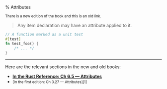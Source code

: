 % Attributes

<small>There is a new edition of the book and this is an old link.</small>

> Any item declaration may have an attribute applied to it.

```rust
// A function marked as a unit test
#[test]
fn test_foo() {
    /* ... */
}
```

---

Here are the relevant sections in the new and old books:

* **[In the Rust Reference: Ch 6.5 — Attributes][2]**
* <small>[In the first edition: Ch 3.27 — Attributes][1]</small>

[2]: ../reference/attributes.html
